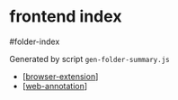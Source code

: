 frontend index
===
#folder-index

Generated by script `gen-folder-summary.js`

- [[browser-extension]]
- [[web-annotation]]
<!-- end-generated -->
    
[//begin]: # "Autogenerated link references for markdown compatibility"
[browser-extension]: frontend/browser-extension "Browser Extension 开发浏览器插件"
[web-annotation]: frontend/web-annotation "web-annotation"
[//end]: # "Autogenerated link references"